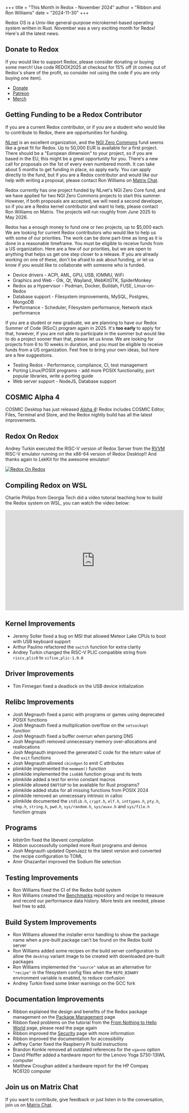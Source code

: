+++
title = "This Month in Redox - November 2024"
author = "Ribbon and Ron Williams"
date = "2024-11-30"
+++

Redox OS is a Unix-like general-purpose microkernel-based operating system
written in Rust. November was a very exciting month for Redox! Here's all the latest news.

## Donate to Redox

If you would like to support Redox, please consider donating or buying some merch!
Use code REDOX2025 at checkout for 15% off (it comes out of Redox's share of the profit,
so consider not using the code if you are only buying one item).

- [Donate](https://www.redox-os.org/donate/)
- [Patreon](https://www.patreon.com/redox_os)
- [Merch](https://redox-os.creator-spring.com/)

## Getting Funding to be a Redox Contributor

If you are a current Redox contributor, or if you are a student who would like to contribute to Redox,
there are opportunities for funding.

[NLnet](https://nlnet.nl/) is an excellent organization, and the [NGI Zero Commons](https://nlnet.nl/commonsfund/)
fund seems like a great fit for Redox.
Up to 50,000 EUR is available for a first project.
There should be a "European dimension" to your project,
so if you are based in the EU, this might be a great opportunity for you.
There's a new call for proposals on the 1st of every even numbered month.
It can take about 5 months to get funding in place, so apply early.
You can apply directly to the fund,
but if you are a Redox contributor and would like our help with writing a proposal,
please contact Ron Williams on [Matrix Chat](https://matrix.to/#/#redox-join:matrix.org).

Redox currently has one project funded by NLnet's NGI Zero Core fund,
and we have applied for two NGI Zero Commons projects to start this summer.
However, if both proposals are accepted, we will need a second developer,
so if you are a Redox kernel contributor and want to help,
please contact Ron Williams on Matrix.
The projects will run roughly from June 2025 to May 2026.

Redox has a enough money to fund one or two projects, up to $5,000 each.
We are looking for current Redox contributors who would like to help us with some of our priorities.
The work can be done part-time as long as it is done in a reasonable timeframe.
You must be eligible to receive funds from a US organization.
Here are a few of our priorities, but we are open to anything that helps us get one step closer to a release.
If you are already working on one of these,
don't be afraid to ask about funding,
or let us know if you would like to collaborate with someone who is funded.

- Device drivers - ACPI, AML, GPU, USB, IOMMU, WiFi
- Graphics and Web - Gtk, Qt, Wayland, WebKitGTK, SpiderMonkey
- Redox as a Hypervisor - Podman, Docker, Buildah, FUSE, Linux-on-Redox
- Database support - Filesystem improvements, MySQL, Postgres, MongoDB
- Performance - Scheduler, Filesystem performance, Network stack performance

If you are a student or new graduate, we are planning to have our Redox Summer of Code (RSoC) program again in 2025.
It's **too early** to apply for that,
however, if you are not able to participate in the summer but would like to do a project sooner than that,
please let us know.
We are looking for projects from 6 to 10 weeks in duration,
and you must be eligible to receive funds from a US organization.
Feel free to bring your own ideas, but here are a few suggestions.

- Testing Redox - Performance, compliance, CI, test management
- Porting Linux/POSIX programs - add more POSIX functionality, port popular libraries, write a porting guide
- Web server support - NodeJS, Database support

## COSMIC Alpha 4

COSMIC Desktop has just released [Alpha 4](https://blog.system76.com/post/cosmic-alpha-4)!
Redox includes COSMIC Editor, Files, Terminal and Store,
and the Redox nightly build has all the latest improvements.

## Redox On Redox

Andrey Turkin executed the RISC-V version of Redox Server from the [RVVM](https://github.com/LekKit/RVVM) RISC-V emulator running on the x86-64 version of Redox Desktop!! And thanks again to LekKit for the awesome emulator!

<a href="/img/screenshot/redox-on-redox.png"><img class="img-responsive" alt="Redox On Redox" src="/img/screenshot/redox-on-redox.png"/></a>

## Compiling Redox on WSL

Charlie Philips from Georgia Tech did a video tutorial teaching how to build the Redox system on WSL, you can watch the video below:

<iframe width="560" height="315" src="https://www.youtube.com/embed/W_x49Qr-KdM?si=5AkAfJy6bpF9TUwP" title="YouTube video player" frameborder="0" allow="accelerometer; autoplay; clipboard-write; encrypted-media; gyroscope; picture-in-picture; web-share" referrerpolicy="strict-origin-when-cross-origin" allowfullscreen></iframe>

## Kernel Improvements

- Jeremy Soller fixed a bug on MSI that allowed Meteor Lake CPUs to boot with USB keyboard support
- Arthur Paulino refactored the `switch` function for extra clarity
- Andrey Turkin changed the RISC-V PLIC compatible string from `riscv,plic0` to `sifive,plic-1.0.0`

## Driver Improvements

- Tim Finnegan fixed a deadlock on the USB device initialization

## Relibc Improvements

- Josh Megnauth fixed a panic with programs or games using deprecated POSIX functions
- Josh Megnauth fixed a multiplication overflow on the `setsockopt` function
- Josh Megnauth fixed a buffer overrun when parsing DNS
- Josh Megnauth removed unnecessary memory over-allocations and reallocations
- Josh Megnauth improved the generated C code for the return value of the `exit` functions
- Josh Megnauth allowed `cbindgen` to emit C attributes
- plimkilde implemented the `memmem()` function
- plimkilde implemented the `iso686` function group and its tests
- plimkilde added a test for errno constant macros
- plimkilde allowed `ENOTSUP` to be available for Rust programs?
- plimkilde added stubs for all missing functions from POSIX 2024
- plimkilde removed an unnecessary intrinsic in calloc
- plimkilde documented the `stdlib.h`, `crypt.h`, `elf.h`, `inttypes.h`, `pty.h`, `utmp.h`, `string.h`, `pwd.h`, `sys/random.h`, `sys/auxv.h` and `sys/file.h` function groups

## Programs

- bitstr0m fixed the libevent compilation
- Ribbon successsfully compiled more Rust programs and demos
- Josh Megnauth updated OpenJazz to the latest version and converted the recipe configuration to TOML
- Amir Ghazanfari improved the Sodium file selection

## Testing Improvements

- Ron Williams fixed the CI of the Redox build system
- Ron Williams created the [Benchmarks](https://gitlab.redox-os.org/redox-os/benchmarks) repository and recipe to measure and record our performance data history. More tests are needed, please feel free to add.

## Build System Improvements

- Ron Williams allowed the installer error handling to show the package name when a pre-built package can't be found on the Redox build server
- Ron Williams added some recipes on the build server configuration to allow the `desktop` variant image to be created with downloaded pre-built packages
- Ron Williams implemented the `"source"` value as an alternative for `"recipe"` in the filesystem config files when the `REPO_BINARY` environment variable is enabled, to reduce confusion
- Andrey Turkin fixed some linker warnings on the GCC fork

## Documentation Improvements

- Ribbon explained the design and benefits of the Redox package management on the [Package Management](https://doc.redox-os.org/book/package-management.html) page
- Ribbon fixed problems on the tutorial from the [From Nothing to Hello World](https://doc.redox-os.org/book/nothing-to-hello-world.html) page, please read the page again
- Ribbon improved the [Security](https://doc.redox-os.org/book/security.html) page with more information
- Ribbon improved the documentation for accessibility
- Jeffrey Carter fixed the Raspberry Pi build instructions
- Brandon Konkle removed all outdated references for the `vga=no` option
- David Pfeiffer added a hardware report for the Lenovo Yoga S730-13IWL computer
- Matthew Croughan added a hardware report for the HP Compaq NC6120 computer

## Join us on Matrix Chat

If you want to contribute, give feedback or just listen in to the conversation,
join us on [Matrix Chat](https://matrix.to/#/#redox-join:matrix.org).

<!--
## Discussion

Here are some links to discussion about this news post:

- [Fosstodon @redox]()
- [Fosstodon @soller]()
- [Patreon]()
- [Phoronix]()
- [Reddit /r/redox]()
- [Reddit /r/rust]()
- [X/Twitter @redox_os]()
- [X/Twitter @jeremy_soller]()
- [Hacker News]()
-->
